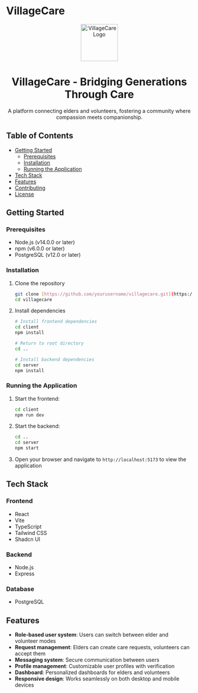 # VillageCare

<div align="center">
  <img src="https://media-hosting.imagekit.io/2d4df6c951db446c/extension_icon%20(7).svg?Expires=1839720377&Key-Pair-Id=K2ZIVPTIP2VGHC&Signature=feEwLP1eVV1hpghh~nbl3hfUC8prRi14Irr9jIhH2BbRBGBe9skWJ~pJngg-Nw59zG~GKI9L~kI3b4sclzW7OhRDN7cd1t3yANhCAGV~2C4Eq~SLwPwhfLn96~veHlPpH9Bu1Htue2XhpAB~4UeI6Kc9vspw~MFAJVsqxy3jggbTpsaaOhlMev5LJSoYjn2xgEGjo97OQHXWUZB-I0-peqjMpS4DqHLKImbbn9KR~n1Ans0IEzqT7wt2WxiE0HL-TjSUM8~SsLe536iQw0PE~wYeXkV7MGsBAqaCX-7IWuzd2N9YgsZg5iC301ajwB5pYR-16NxLj5WGtHovYvGemA__" alt="VillageCare Logo" width="100" height="100">
  <h1>VillageCare - Bridging Generations Through Care</h1>
  <p>A platform connecting elders and volunteers, fostering a community where compassion meets companionship.</p>
</div>

## Table of Contents

- [Getting Started](#getting-started)
  - [Prerequisites](#prerequisites)
  - [Installation](#installation)
  - [Running the Application](#running-the-application)
- [Tech Stack](#tech-stack)
- [Features](#features)
- [Contributing](#contributing)
- [License](#license)

## Getting Started

### Prerequisites

- Node.js (v14.0.0 or later)
- npm (v6.0.0 or later)
- PostgreSQL (v12.0 or later)

### Installation

1. Clone the repository
   ```bash
   git clone [https://github.com/yourusername/villagecare.git](https://github.com/nabilelmaa/villagecare.git)
   cd villagecare
   ```

2. Install dependencies

   ```bash
   # Install frontend dependencies
   cd client
   npm install
   
   # Return to root directory
   cd ..
   
   # Install backend dependencies
   cd server
   npm install
   ```

### Running the Application

1. Start the frontend:
   ```bash
   cd client
   npm run dev
   ```

2. Start the backend:
   ```bash
   cd ..
   cd server
   npm start
   ```

3. Open your browser and navigate to `http://localhost:5173` to view the application

## Tech Stack

### Frontend
- React
- Vite
- TypeScript
- Tailwind CSS
- Shadcn UI

### Backend
- Node.js
- Express

### Database
- PostgreSQL

## Features

- **Role-based user system**: Users can switch between elder and volunteer modes
- **Request management**: Elders can create care requests, volunteers can accept them
- **Messaging system**: Secure communication between users
- **Profile management**: Customizable user profiles with verification
- **Dashboard**: Personalized dashboards for elders and volunteers
- **Responsive design**: Works seamlessly on both desktop and mobile devices
